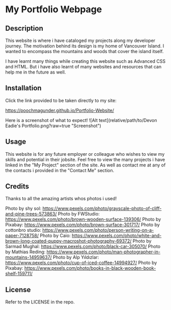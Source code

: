 # My Portfolio Webpage

## Description

This website is where i have cataloged my projects along my developer journey. The motivation behind its design is my home of Vancouver Island. I wanted to encompass the mountains and woods that cover the island itself. 

I have learnt many things while creating this website such as Advanced CSS and HTML. But i have also learnt of many websites and resources that can help me in the future as well. 

## Installation

Click the link provided to be taken directly to my site:

https://poochmagunder.github.io/Portfolio-Website/

Here is a screenshot of what to expect!
![Alt text](relative/path/to/Devon Eadie's Portfolio.png?raw=true "Screenshot")

## Usage

This website is for any future employer or colleague who wishes to view my skills and potential in their jobsite. Feel free to view the many projects i have linked in the "My Project" section of the site. As well as contact me at any of the contacts i provided in the "Contact Me" section.

## Credits

Thanks to all the amazing artists whos photos i used!

Photo by shy sol: https://www.pexels.com/photo/grayscale-photo-of-cliff-and-pine-trees-573863/
Photo by FWStudio: https://www.pexels.com/photo/brown-wooden-surface-139306/
Photo by Pixabay: https://www.pexels.com/photo/brown-surface-301717/
Photo by cottonbro studio: https://www.pexels.com/photo/person-writing-on-a-paper-7128758/
Photo by Caio: https://www.pexels.com/photo/white-and-brown-long-coated-puppy-macroshot-photography-69372/
Photo by Sarmad Mughal: https://www.pexels.com/photo/black-car-305070/
Photo by Mathias Reding: https://www.pexels.com/photo/man-photographer-in-mountains-14959637/
Photo by Alp Yıldızlar: https://www.pexels.com/photo/cup-of-iced-coffee-14994927/
Photo by Pixabay: https://www.pexels.com/photo/books-in-black-wooden-book-shelf-159711/

## License

Refer to the LICENSE in the repo.
